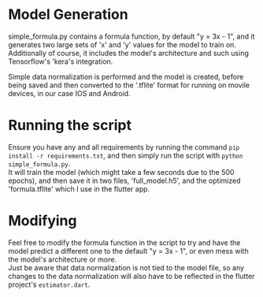 # Model Generation

simple_formula.py contains a formula function, by default "y = 3x - 1", and it generates two large sets of 'x' and 'y' values for the model to train on. Additionally of course, it includes the model's architecture and such using Tensorflow's 'kera's integration.

Simple data normalization is performed and the model is created, before being saved and then converted to the '.tflite' format for running on movile devices, in our case IOS and Android.

# Running the script

Ensure you have any and all requirements by running the command `pip install -r requirements.txt`, and then simply run the script with `python simple_formula.py`. \
It will train the model (which might take a few seconds due to the 500 epochs), and then save it in two files, 'full_model.h5', and the optimized 'formula.tflite' which I use in the flutter app.

# Modifying

Feel free to modify the formula function in the script to try and have the model predict a different one to the default "y = 3x - 1", or even mess with the model's architecture or more. \
Just be aware that data normalization is not tied to the model file, so any changes to the data normalization will also have to be reflected in the flutter project's `estimator.dart`.
